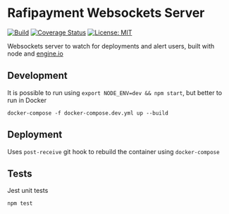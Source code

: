 # Rafipayment Websockets Server

[![Build](https://travis-ci.org/TheRafiApp/rafipayment_socket_server.svg?branch=master)](#)
[![Coverage Status](https://coveralls.io/repos/github/TheRafiApp/rafipayment_socket_server/badge.svg?branch=master)](https://coveralls.io/github/TheRafiApp/rafipayment_socket_server?branch=master)
[![License: MIT](https://img.shields.io/badge/License-MIT-blue.svg)](https://opensource.org/licenses/MIT)


Websockets server to watch for deployments and alert users, built with node and [engine.io](https://github.com/socketio/engine.io)


## Development

It is possible to run using `export NODE_ENV=dev && npm start`, but better to run in Docker

```
docker-compose -f docker-compose.dev.yml up --build
```

## Deployment

Uses `post-receive` git hook to rebuild the container using `docker-compose`

## Tests

Jest unit tests

```
npm test
```
